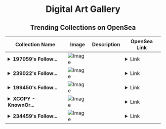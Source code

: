 <div align="center">

# Digital Art Gallery

## Trending Collections on OpenSea

| Collection Name                       | Image                                                                                     | Description                       | OpenSea Link                                                                                          |
|---------------------------------------|-------------------------------------------------------------------------------------------|-----------------------------------|--------------------------------------------------------------------------------------------------------|
| **<details><summary>197059's Follow...</summary>197059's Follower</details>** | ![Image](https://i.seadn.io/s/raw/files/19f9f090920392cc3650cbdf4361755b.png?w=500&auto=format?w=200&auto=format) |  | <details><summary>Link</summary>[197059's Follower](https://opensea.io/collection/197059-s-follower)</details> |
| **<details><summary>239022's Follow...</summary>239022's Follower</details>** | ![Image](https://i.seadn.io/s/raw/files/19f9f090920392cc3650cbdf4361755b.png?w=500&auto=format?w=200&auto=format) |  | <details><summary>Link</summary>[239022's Follower](https://opensea.io/collection/239022-s-follower)</details> |
| **<details><summary>199450's Follow...</summary>199450's Follower</details>** | ![Image](https://i.seadn.io/s/raw/files/19f9f090920392cc3650cbdf4361755b.png?w=500&auto=format?w=200&auto=format) |  | <details><summary>Link</summary>[199450's Follower](https://opensea.io/collection/199450-s-follower)</details> |
| **<details><summary>XCOPY - KnownOr...</summary>XCOPY - KnownOrigin The Doomed</details>** | ![Image](https://i.seadn.io/s/raw/files/603ad6cc69ee44bfea782ad725a89243.gif?w=500&auto=format?w=200&auto=format) |  | <details><summary>Link</summary>[XCOPY - KnownOrigin The Doomed](https://opensea.io/collection/xcopy-knownorigin-the-doomed)</details> |
| **<details><summary>234459's Follow...</summary>234459's Follower</details>** | ![Image](https://i.seadn.io/s/raw/files/19f9f090920392cc3650cbdf4361755b.png?w=500&auto=format?w=200&auto=format) |  | <details><summary>Link</summary>[234459's Follower](https://opensea.io/collection/234459-s-follower)</details> |

</div>